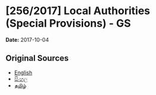 # [256/2017] Local Authorities (Special Provisions) - GS

**Date:** 2017-10-04

## Original Sources

- [English](https://documents.gov.lk/view/bills/2017/10/256-2017_E.pdf)
- [සිංහල](https://documents.gov.lk/view/bills/2017/10/256-2017_S.pdf)
- [தமிழ்](https://documents.gov.lk/view/bills/2017/10/256-2017_T.pdf)
